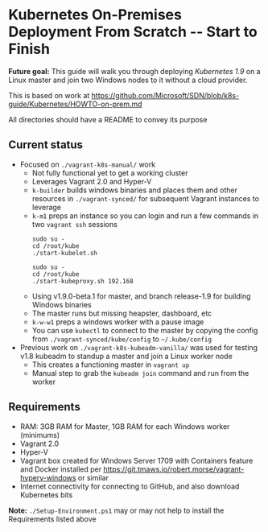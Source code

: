 # Kubernetes On-Premises Deployment From Scratch -- Start to Finish #

**Future goal:** This guide will walk you through deploying *Kubernetes 1.9* on a Linux master and join two Windows nodes to it without a cloud provider.

This is based on work at https://github.com/Microsoft/SDN/blob/k8s-guide/Kubernetes/HOWTO-on-prem.md

All directories should have a README to convey its purpose

## Current status ##

- Focused on `./vagrant-k8s-manual/` work
  - Not fully functional yet to get a working cluster
  - Leverages Vagrant 2.0 and Hyper-V
  - `k-builder` builds windows binaries and places them and other resources in `./vagrant-synced/` for subsequent Vagrant instances to leverage
  - `k-m1` preps an instance so you can login and run a few commands in two `vagrant ssh` sessions
    ```
    sudo su -
    cd /root/kube
    ./start-kubelet.sh
    ```
    ```
    sudo su -
    cd /root/kube
    ./start-kubeproxy.sh 192.168
    ```
  - Using v1.9.0-beta.1 for master, and branch release-1.9 for building Windows binaries
  - The master runs but missing heapster, dashboard, etc
  - `k-w-w1` preps a windows worker with a pause image
  - You can use `kubectl` to connect to the master by copying the config from `./vagrant-synced/kube/config` to `~/.kube/config`
- Previous work on `./vagrant-k8s-kubeadm-vanilla/` was used for testing v1.8 kubeadm to standup a master and join a Linux worker node
  - This creates a functioning master in `vagrant up`
  - Manual step to grab the `kubeadm join` command and run from the worker

## Requirements ##

- RAM: 3GB RAM for Master, 1GB RAM for each Windows worker (minimums)
- Vagrant 2.0
- Hyper-V
- Vagrant box created for Windows Server 1709 with Containers feature and Docker installed per https://git.tmaws.io/robert.morse/vagrant-hyperv-windows or similar
- Internet connectivity for connecting to GitHub, and also download Kubernetes bits

**Note:** `./Setup-Environment.ps1` may or may not help to install the Requirements listed above
